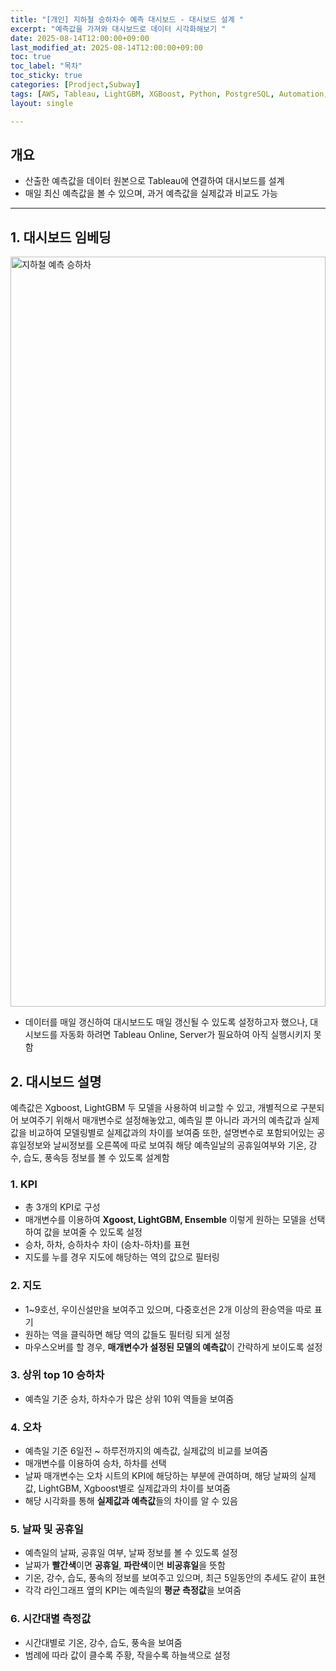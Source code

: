 ```yaml
---
title: "[개인] 지하철 승하차수 예측 대시보드 - 대시보드 설계 "
excerpt: "예측값을 가져와 대시보드로 데이터 시각화해보기 "
date: 2025-08-14T12:00:00+09:00
last_modified_at: 2025-08-14T12:00:00+09:00
toc: true
toc_label: "목차"
toc_sticky: true
categories: [Prodject,Subway]
tags: [AWS, Tableau, LightGBM, XGBoost, Python, PostgreSQL, Automation, OpenAPI]
layout: single

---
```

## 개요
  - 산출한 예측값을 데이터 원본으로 Tableau에 연결하여 대시보드를 설계
  - 매일 최신 예측값을 볼 수 있으며, 과거 예측값을 실제값과 비교도 가능

---
## 1. 대시보드 임베딩
<!-- 수정된 코드: 큰 화면은 원래대로, 노트북만 가로휠 방지 -->
<style>
/* 큰 화면 (800px 이상) - 데스크톱/큰 모니터 (원래대로) */
@media (min-width: 800px) {
  #vizResponsive { 
    height: 1200px !important; 
  }
}

/* 중간 화면 (720px ~ 799px) - 노트북 (가로휠 방지) */
@media (min-width: 720px) and (max-width: 799px) {
  #vizResponsive { 
    height: 700px !important; 
    width: 100% !important;
    max-width: 100% !important;
    overflow-x: hidden !important;
  }
  #vizResponsive .tableauViz {
    transform: scale(0.95) !important;
    transform-origin: top left !important;
  }
}

/* 작은 화면 (600px ~ 719px) - 태블릿 */
@media (min-width: 600px) and (max-width: 719px) {
  #vizResponsive { 
    height: 550px !important;
    width: 100% !important;
    max-width: 100% !important;
    overflow-x: hidden !important;
  }
  #vizResponsive .tableauViz {
    transform: scale(0.9) !important;
    transform-origin: top left !important;
  }
}

/* 모바일 (600px 미만) - 스마트폰 */
@media (max-width: 599px) {
  #vizResponsive { 
    height: 400px !important;
    width: 100% !important;
    max-width: 100% !important;
    overflow-x: hidden !important;
  }
  #vizResponsive .tableauViz {
    transform: scale(0.85) !important;
    transform-origin: top left !important;
  }
}
</style>

<!-- Tableau 대시보드 임베드 -->
<div class="tableauPlaceholder" id="vizResponsive"
     style="position: relative; width: 100%; height: 1200px; margin: 1em 0;">
  <noscript>
    <a href="#">
      <img alt="지하철 예측 승하차"
           src="https:&#47;&#47;public.tableau.com&#47;static&#47;images&#47;_1&#47;_17548941338250&#47;sheet0&#47;1_rss.png"
           style="border: none; width: 100%; height: 100%; object-fit: contain;" />
    </a>
  </noscript>
  <object class="tableauViz"
          style="position: absolute; top: 0; left: 0; width: 100%; height: 100%;">
    <param name="host_url" value="https%3A%2F%2Fpublic.tableau.com%2F" />
    <param name="embed_code_version" value="3" />
    <param name="site_root" value="" />
    <param name="name" value="_17548941338250&#47;sheet0" />
    <param name="tabs" value="no" />
    <param name="toolbar" value="yes" />
    <param name="static_image" value="https:&#47;&#47;public.tableau.com&#47;static&#47;images&#47;_1&#47;_17548941338250&#47;sheet0&#47;1_rss.png" />
    <param name="animate_transition" value="yes" />
    <param name="display_static_image" value="yes" />
    <param name="display_spinner" value="yes" />
    <param name="display_overlay" value="yes" />
    <param name="display_count" value="yes" />
    <param name="language" value="ko-KR" />
  </object>
</div>

<script type="text/javascript">
  window.addEventListener('DOMContentLoaded', function () {
    var divElement = document.getElementById('vizResponsive');
    var vizElement = divElement.getElementsByTagName('object')[0];
    if (vizElement) {
      var scriptElement = document.createElement('script');
      scriptElement.src = 'https://public.tableau.com/javascripts/api/viz_v1.js';
      vizElement.parentNode.insertBefore(scriptElement, vizElement);
    }
  });
</script>

- 데이터를 매일 갱신하여 대시보드도 매일 갱신될 수 있도록 설정하고자 했으나, 대시보드를 자동화 하려면 Tableau Online, Server가 필요하여 아직 실행시키지 못함

## 2. 대시보드 설명
예측값은 Xgboost, LightGBM 두 모델을 사용하여 비교할 수 있고, 개별적으로 구분되어 보여주기 위해서 매개변수로 설정해놓았고, 예측일 뿐 아니라 과거의 예측값과 실제값을 비교하여 모델링별로 실제값과의 차이를 보여줌 또한, 설명변수로 포함되어있는 공휴일정보와 날씨정보를 오른쪽에 따로 보여줘 해당 예측일날의 공휴일여부와 기온, 강수, 습도, 풍속등 정보를 볼 수 있도록 설계함

### 1. KPI
- 총 3개의 KPI로 구성
- 매개변수를 이용하여 **Xgoost, LightGBM, Ensemble** 이렇게 원하는 모델을 선택하여 값을 보여줄 수 있도록 설정
- 승차, 하차, 승하차수 차이 (승차-하차)를 표현
- 지도를 누를 경우 지도에 해당하는 역의 값으로 필터링

### 2. 지도
- 1~9호선, 우이신설만을 보여주고 있으며, 다중호선은 2개 이상의 환승역을 따로 표기
- 원하는 역을 클릭하면 해당 역의 값들도 필터링 되게 설정
- 마우스오버를 할 경우, **매개변수가 설정된 모델의 예측값**이 간략하게 보이도록 설정

### 3. 상위 top 10 승하차
- 예측일 기준 승차, 하차수가 많은 상위 10위 역들을 보여줌

### 4. 오차
- 예측일 기준 6일전 ~ 하루전까지의 예측값, 실제값의 비교를 보여줌
- 매개변수를 이용하여 승차, 하차를 선택
- 날짜 매개변수는 오차 시트의 KPI에 해당하는 부분에 관여하며, 해당 날짜의 실제값, LightGBM, Xgboost별로 실제값과의 차이를 보여줌
- 해당 시각화를 통해 **실제값과 예측값**들의 차이를 알 수 있음

### 5. 날짜 및 공휴일
- 예측일의 날짜, 공휴일 여부, 날짜 정보를 볼 수 있도록 설정
- 날짜가 **빨간색**이면 **공휴일**, **파란색**이면 **비공휴일**을 뜻함
- 기온, 강수, 습도, 풍속의 정보를 보여주고 있으며, 최근 5일동안의 추세도 같이 표현
- 각각 라인그래프 옆의 KPI는 예측일의 **평균 측정값**을 보여줌

### 6. 시간대별 측정값
- 시간대별로 기온, 강수, 습도, 풍속을 보여줌
- 범례에 따라 값이 클수록 주황, 작을수록 하늘색으로 설정